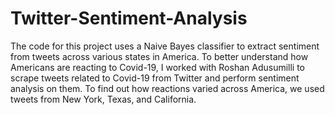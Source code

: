 # Twitter-Sentiment-Analysis
The code for this project uses a Naive Bayes classifier to extract sentiment from tweets across various states in America.
To better understand how Americans are reacting to Covid-19, I worked with Roshan Adusumilli to scrape tweets related to Covid-19 from Twitter and perform sentiment analysis on them. To find out how reactions varied across America, we used tweets from New York, Texas, and California.
